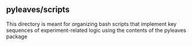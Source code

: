 ## pyleaves/scripts

This directory is meant for organizing bash scripts that implement key sequences of experiment-related logic using the contents of the pyleaves package
